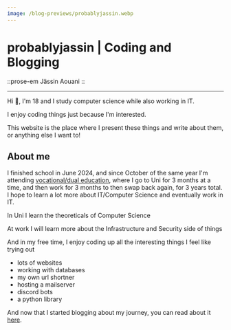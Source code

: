 ```yaml
---
image: /blog-previews/probablyjassin.webp
---
```


# probablyjassin | Coding and Blogging

::prose-em
Jässin Aouani
::

---

Hi 👋, I'm 18 and I study computer science while also working in IT.

I enjoy coding things just because I'm interested.

This website is the place where I present these things and write about them, or anything else I want to!

## About me

I finished school in June 2024, and since October of the same year I'm attending [vocational/dual education](https://en.wikipedia.org/wiki/Vocational_education), where I go to Uni for 3 months at a time, and then work for 3 months to then swap back again, for 3 years total. I hope to learn a lot more about IT/Computer Science and eventually work in IT.

In Uni I learn the theoreticals of Computer Science

At work I will learn more about the Infrastructure and Security side of things

And in my free time, I enjoy coding up all the interesting things I feel like trying out

- lots of websites
- working with databases
- my own url shortner
- hosting a mailserver
- discord bots
- a python library

And now that I started blogging about my journey, you can read about it [here](/blog).
